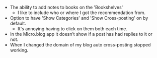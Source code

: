 - The ability to add notes to books on the 'Bookshelves'
	- I like to include who or where I got the recommendation from.
- Option to have 'Show Categories' and 'Show Cross-posting' on by default.
	- It's annoying having to click on them both each time.
- In the Micro.blog app it doesn’t show if a post has had replies to it or not.
- When I changed the domain of my blog auto cross-posting stopped working.